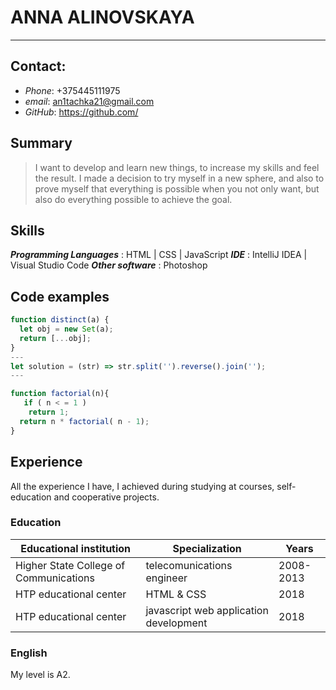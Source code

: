 # ANNA ALINOVSKAYA
---
## Contact:
  - _Phone_: +375445111975
  - _email_: an1tachka21@gmail.com
  - _GitHub_: https://github.com/
 

## Summary
> I want to develop and learn new things, to increase my skills and feel the result. I made a decision to try myself in a new sphere, and also to prove myself that everything is possible when you not only want, but also do everything possible to achieve the goal.


## Skills
***Programming Languages*** : HTML | CSS | JavaScript 
***IDE*** : IntelliJ IDEA | Visual Studio Code
***Other software*** : Photoshop 

## Code examples
```javascript
function distinct(a) {
  let obj = new Set(a);
  return [...obj];
}
---
let solution = (str) => str.split('').reverse().join('');
---

function factorial(n){
   if ( n < = 1 ) 
    return 1; 
  return n * factorial( n - 1); 
}
```
## Experience

All the experience I have, I achieved during studying at courses, self-education and cooperative projects.

### Education

| Educational institution | Specialization |Years |
| ------ | ------ | ------ |
| Higher State College of Communications| telecomunications engineer | 2008-2013|
| HTP educational center | HTML & CSS | 2018|
| HTP educational center | javascript web application development | 2018|


### English
My level is A2. 
